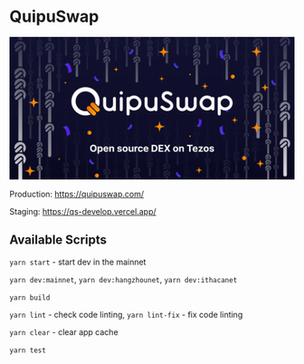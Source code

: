# QuipuSwap

![TeamX10](./public/quipuswap.png)

Production: https://quipuswap.com/

Staging: https://qs-develop.vercel.app/

## Available Scripts

`yarn start` - start dev in the mainnet

`yarn dev:mainnet`,
`yarn dev:hangzhounet`,
`yarn dev:ithacanet`

`yarn build`

`yarn lint` - check code linting,
`yarn lint-fix` - fix code linting

`yarn clear` - clear app cache

`yarn test`

